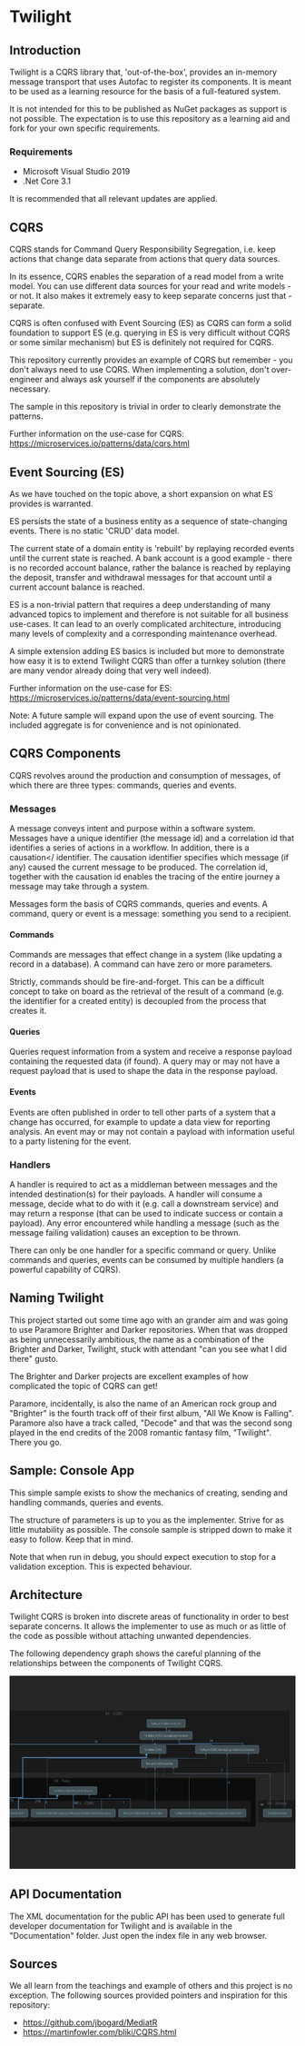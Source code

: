 # Twilight

## Introduction

Twilight is a CQRS library that, 'out-of-the-box', provides an in-memory message transport that uses Autofac to register its components. It is meant to be used as a learning resource for the basis of a full-featured system.

It is not intended for this to be published as NuGet packages as support is not possible. The expectation is to use this repository as a learning aid and fork for your own specific requirements.

### Requirements

- Microsoft Visual Studio 2019
- .Net Core 3.1

It is recommended that all relevant updates are applied.

## CQRS

CQRS stands for Command Query Responsibility Segregation, i.e. keep actions that change data separate from actions that query data sources.

In its essence, CQRS enables the separation of a read model from a write model. You can use different data sources for your read and write models - or not. It also makes it extremely easy to keep separate concerns just that - separate.

CQRS is often confused with Event Sourcing (ES) as CQRS can form a solid foundation to support ES (e.g. querying in ES is very difficult without CQRS or some similar mechanism) but ES is definitely not required for CQRS.

This repository currently provides an example of CQRS but remember - you don't always need to use CQRS. When implementing a solution, don't over-engineer and always ask yourself if the components are absolutely necessary.

The sample in this repository is trivial in order to clearly demonstrate the patterns.

Further information on the use-case for CQRS: https://microservices.io/patterns/data/cqrs.html

## Event Sourcing (ES)

As we have touched on the topic above, a short expansion on what ES provides is warranted.

ES persists the state of a business entity as a sequence of state-changing events. There is no static 'CRUD' data model.

The current state of a domain entity is 'rebuilt' by replaying recorded events until the current state is reached. A bank account is a good example - there is no recorded account balance, rather the balance is reached by replaying the deposit, transfer and withdrawal messages for that account until a current account balance is reached.

ES is a non-trivial pattern that requires a deep understanding of many advanced topics to implement and therefore is not suitable for all business use-cases. It can lead to an overly complicated architecture, introducing many levels of complexity and a corresponding maintenance overhead.

A simple extension adding ES basics is included but more to demonstrate how easy it is to extend Twilight CQRS than offer a turnkey solution (there are many vendor already doing that very well indeed).

Further information on the use-case for ES: https://microservices.io/patterns/data/event-sourcing.html

Note: A future sample will expand upon the use of event sourcing. The included aggregate is for convenience and is not opinionated.

## CQRS Components

CQRS revolves around the production and consumption of messages, of which there are three types: commands, queries and events.

### Messages

A message conveys intent and purpose within a software system. Messages have a unique identifier (the message id) and a correlation id that identifies a series of actions in a workflow. In addition, there is a causation</ identifier. The causation identifier specifies which message (if any) caused the current message to be produced. The correlation id, together with the causation id enables the tracing of the entire journey a message may take through a system.

Messages form the basis of CQRS commands, queries and events. A command, query or event is a message: something you send to a recipient.

#### Commands

Commands are messages that effect change in a system (like updating a record in a database). A command can have zero or more parameters.

Strictly, commands should be fire-and-forget. This can be a difficult concept to take on board as the retrieval of the result of a command (e.g. the identifier for a created entity) is decoupled from the process that creates it.

#### Queries

Queries request information from a system and receive a response payload containing the requested data (if found). A query may or may not have a request payload that is used to shape the data in the response payload.

#### Events

Events are often published in order to tell other parts of a system that a change has occurred, for example to update a data view for reporting analysis. An event may or may not contain a payload with information useful to a party listening for the event.

### Handlers

A handler is required to act as a middleman between messages and the intended destination(s) for their payloads. A handler will consume a message, decide what to do with it (e.g. call a downstream service) and may return a response (that can be used to indicate success or contain a payload). Any error encountered while handling a message (such as the message failing validation) causes an exception to be thrown.

There can only be one handler for a specific command or query. Unlike commands and queries, events can be consumed by multiple handlers (a powerful capability of CQRS).

## Naming Twilight

This project started out some time ago with an grander aim and was going to use Paramore Brighter and Darker repositories. When that was dropped as being unnecessarily ambitious, the name as a combination of the Brighter and Darker, Twilight, stuck with attendant "can you see what I did there" gusto.

The Brighter and Darker projects are excellent examples of how complicated the topic of CQRS can get!

Paramore, incidentally, is also the name of an American rock group and "Brighter" is the fourth track off of their first album, "All We Know is Falling". Paramore also have a track called, "Decode" and that was the second song played in the end credits of the 2008 romantic fantasy film, "Twilight". There you go.

## Sample: Console App

This simple sample exists to show the mechanics of creating, sending and handling commands, queries and events.

The structure of parameters is up to you as the implementer. Strive for as little mutability as possible. The console sample is stripped down to make it easy to follow. Keep that in mind.

Note that when run in debug, you should expect execution to stop for a validation exception. This is expected behaviour.

## Architecture

Twilight CQRS is broken into discrete areas of functionality in order to best separate concerns. It allows the implementer to use as much or as little of the code as possible without attaching unwanted dependencies.

The following dependency graph shows the careful planning of the relationships between the components of Twilight CQRS.

![Dependencies Graph](DependenciesGraph.png)

## API Documentation

The XML documentation for the public API has been used to generate full developer documentation for Twilight and is available in the "Documentation" folder. Just open the index file in any web browser.

## Sources

We all learn from the teachings and example of others and this project is no exception. The following sources provided pointers and inspiration for this repository:

- https://github.com/jbogard/MediatR
- https://martinfowler.com/bliki/CQRS.html
